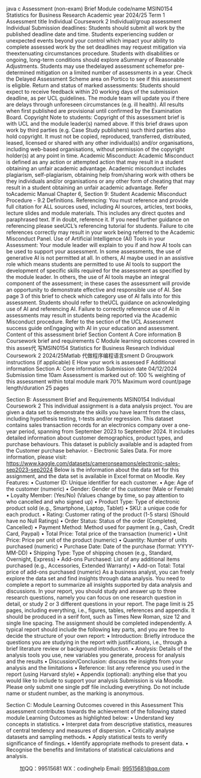java c
Assessment   (non-exam)   Brief
Module code/name
MSIN0154 Statistics for   Business   Research
Academic year
2024/25
Term
1
Assessment title
Individual Coursework   2
Individual/group assessment
Individual
Submission deadlines: Students should submit all   work   by the   published   deadline   date   and   time.   Students
experiencing sudden or   unexpected events   beyond your control which   impact your   ability   to   complete   assessed
work   by the set deadlines   may   request   mitigation via theextenuating circumstances   procedure.   Students with
disabilities or ongoing,   long-term conditions should explore   aSummary   of   Reasonable   Adjustments.   Students   may   use thedelayed assessment schemefor   pre-determined   mitigation on a   limited   number   of   assessments   in   a year.      Check the   Delayed Assessment Scheme area on   Portico to   see   if this   assessment   is   eligible.
Return and status of   marked assessments: Students should   expect to   receive   feedback   within   20   working   days   of   the submission deadline,   as   per   UCL guidelines. The   module team will   update you   if there   are   delays through
unforeseen circumstances   (e.g.   ill   health). All   results when first   published   are   provisional   until   confirmed   by the Examination   Board.
Copyright   Note to students: Copyright of this assessment   brief   is with   UCL   and   the   module   leader(s)   named   above.   If   this   brief draws   upon work   by third   parties   (e.g. Case Study   publishers)   such third   parties   also   hold   copyright.   It   must      not   be copied,   reproduced, transferred, distributed,   leased,   licensed or shared with   any   other   individual(s)   and/or
organisations,   including web-based organisations, without   permission of the copyright   holder(s)   at   any   point   in time.
Academic   Misconduct: Academic   Misconduct   is defined as any action   or   attempted   action   that   may   result   in   a
student obtaining an   unfair academic advantage. Academic   misconduct   includes   plagiarism,   self-plagiarism,
obtaining   help from/sharing work with others   be they   individuals and/or organisations or   any   other   form   of
cheating that   may result in a student   obtaining an   unfair   academic   advantage.   Refer   toAcademic   Manual   Chapter   6, Section 9: Student Academic   Misconduct   Procedure - 9.2   Definitions.
Referencing: You   must   reference and   provide full citation for ALL   sources   used,   including AI   sources,   articles, text   books,   lecture slides and   module   materials.    This   includes any   direct   quotes and   paraphrased   text.      If   in   doubt,
reference   it.    If you   need further   guidance on   referencing   please   seeUCL’s   referencing tutorial for   students.   Failure   to   cite   references correctly   may   result   in   your work   being   referred to the Academic   Misconduct   Panel.
Use of Artificial   Intelligence (AI) Tools in your Assessment: Your   module   leader will   explain   to   you   if   and   how   AI
tools can   be   used to support your assessment.   In some   assessments,   the   use   of   generative   AI   is   not   permitted   at   all.   In others, AI   maybe   used   in an assistive   role which   means students   are   permitted   to   use   AI   tools   to   support the
development of specific skills   required for the assessment   as   specified   by   the   module   leader.   In   others,   the   use   of AI      tools   maybe an integral component of the   assessment;   in these   cases   the   assessment   will   provide   an   opportunity   to   demonstrate effective and   responsible   use of AI. See   page   3   of this   brief to   check   which   category   use   of AI   falls   into
for this assessment. Students should   refer to theUCL guidance   on   acknowledging   use   of AI   and   referencing AI.
Failure to correctly   reference   use of AI   in assessments   may   result   in students   being   reported   via   the   Academic
Misconduct   procedure.   Refer to the section of the   UCL Assessment success guide   onEngaging with   AI   in   your   education   and   assessment.
Content of this assessment   brief
Section
Content
A
Core information
B
Coursework   brief and   requirements
C
Module   learning outcomes covered   in this asses代 写MSIN0154 Statistics for Business Research Individual Coursework 2 2024/25Matlab
代做程序编程语言sment
D
Groupwork instructions (if   applicable)
E
How your work is   assessed
F
Additional information
Section A: Core   information
Submission date
04/12/2024
Submission time
10am
Assessment is   marked out   of:
100
% weighting of this assessment   within total   module   mark
70%
Maximum word count/page   length/duration
25   pages


Section   B: Assessment   Brief and   Requirements
MSIN0154 Individual Coursework 2
This individual assignment is a data analysis project. You are given a data set to demonstrate the skills you have learnt from the class, including hypothesis testing, t-tests and/or regression. This dataset contains sales transaction records for an electronics company over a one-year period, spanning from September 2023 to September 2024. It includes detailed information about customer demographics, product types, and purchase behaviours. This dataset is publicly available and is adapted from the Customer purchase behavior. - Electronic Sales Data. For more information, please visit:
https://www.kaggle.com/datasets/cameronseamons/electronic-sales-sep2023-sep2024
Below is the information about the data set for this assignment, and the data set is available in Excel format on Moodle.
Key Features:
• Customer ID: Unique identifier for each customer.
• Age: Age of the customer (numeric)
• Gender: Gender of the customer (Male or Female)
• Loyalty Member: (Yes/No) (Values change by time, so pay attention to who cancelled and who signed up)
• Product Type: Type of electronic product sold (e.g., Smartphone, Laptop, Tablet)
• SKU: a unique code for each product.
• Rating: Customer rating of the product (1-5 stars) (Should have no Null Ratings)
• Order Status: Status of the order (Completed, Cancelled)
• Payment Method: Method used for payment (e.g., Cash, Credit Card, Paypal)
• Total Price: Total price of the transaction (numeric)
• Unit Price: Price per unit of the product (numeric)
• Quantity: Number of units purchased (numeric)
• Purchase Date: Date of the purchase (format: YYYY-MM-DD)
• Shipping Type: Type of shipping chosen (e.g., Standard, Overnight, Express)
• Add-ons Purchased: List of any additional items purchased (e.g., Accessories, Extended Warranty)
• Add-on Total: Total price of add-ons purchased (numeric)
As a business analyst, you can freely explore the data set and find insights through data analysis. You need to complete a report to summarize all insights supported by data analysis and discussions. In your report, you should study and answer up to three research questions, namely you can focus on one research question in detail, or study 2 or 3 different questions in your report. The page limit is 25 pages, including everything, i.e., figures, tables, references and appendix. It should be produced in a serif font, such as Times New Roman, size 12 and single line spacing. The assignment should be completed independently.
A typical report should include the following key parts, and you are free to decide the structure of your own report:
• Introduction: Briefly introduce the questions you are studying in the report with justifications, i.e., through a brief literature review or background introduction.
• Analysis: Details of the analysis tools you use, new variables you generate, process for analysis and the results
• Discussion/Conclusion: discuss the insights from your analysis and the limitations
• Reference: list any reference you used in the report (using Harvard style)
• Appendix (optional): anything else that you would like to include to support your analysis
Submission is via Moodle. Please only submit one single pdf file including everything. Do not include name or student number, as the marking is anonymous.




Section C:   Module   Learning Outcomes covered   in this   Assessment
This assessment contributes towards the achievement of the following stated module Learning Outcomes as highlighted below:
• Understand key concepts in statistics.
• Interpret data from descriptive statistics, measures of central tendency and measures of dispersion.
• Critically analyse datasets and sampling methods.
• Apply statistical tests to verify significance of findings.
• Identify appropriate methods to present data.
• Recognise the benefits and limitations of statistical calculations and analysis.






         
加QQ：99515681  WX：codinghelp  Email: 99515681@qq.com
